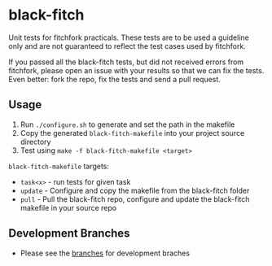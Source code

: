 black-fitch
===========

Unit tests for fitchfork practicals. These tests are to be used a guideline only and are not guaranteed
to reflect the test cases used by fitchfork.

If you passed all the black-fitch tests, but did not received errors from fitchfork, please
open an issue with your results so that we can fix the tests. Even better: fork the repo, fix the tests and send a pull request.

## Usage
1. Run `./configure.sh` to generate and set the path in the makefile
2. Copy the generated `black-fitch-makefile` into your project source directory
3. Test using `make -f black-fitch-makefile <target>`

`black-fitch-makefile` targets:
- `task<x>` - run tests for given task
- `update` - Configure and copy the makefile from the black-fitch folder
- `pull` - Pull the black-fitch repo, configure and update the black-fitch makefile in your source repo

## Development Branches
- Please see the [branches](https://github.com/egeldenhuys/black-fitch/branches) for development braches
